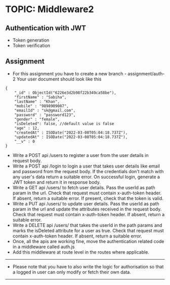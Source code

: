 # TOPIC: Middleware2
## Authentication with JWT
- Token generation
- Token verification
## Assignment
- For this assignment you have to create a new branch - assignment/auth-2
Your user document should look like this
``` 
{
    "_id" : ObjectId("6226e3d2b98f22b349ca58be"),
    "firstName" : "Sabiha",
    "lastName" : "Khan",
    "mobile" : "9898909087",
    "emailId" : "sk@gmail.com",
    "password" : "password123",
    "gender" : "female",
	"isDeleted": false, //default value is false 
    "age" : 12,
    "createdAt" : ISODate("2022-03-08T05:04:18.737Z"),
    "updatedAt" : ISODate("2022-03-08T05:04:18.737Z"),
    "__v" : 0
}
```
- Write a POST api /users to register a user from the user details in request body.
- Write a POST api /login to login a user that takes user details like email and password from the request body. If the credentials don't match with any user's data return a suitable error. On successful login, generate a JWT token and return it in response body.
- Write a GET api /users/ to fetch user details. Pass the userId as path param in the url. Check that request must contain x-auth-token header. If absent, return a suitable error. If present, check that the token is valid.
- Write a PUT api /users/ to update user details. Pass the userId as path param in the url and update the attributes received in the request body. Check that request must contain x-auth-token header. If absent, return a suitable error.
- Write a DELETE api /users/ that takes the userId in the path params and marks the isDeleted attribute for a user as true. Check that request must contain x-auth-token header. If absent, return a suitable error.
- Once, all the apis are working fine, move the authentication related code in a middleware called auth.js
- Add this middleware at route level in the routes where applicable.

***
 + Please note that you have to also write the logic for authorisation so that a logged in user can only modify or fetch their own data.

***